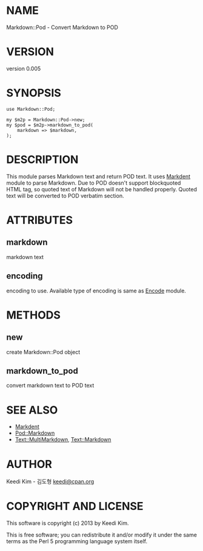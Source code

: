 # NAME

Markdown::Pod - Convert Markdown to POD

# VERSION

version 0.005

# SYNOPSIS

    use Markdown::Pod;
    
    my $m2p = Markdown::Pod->new;
    my $pod = $m2p->markdown_to_pod(
        markdown => $markdown,
    );

# DESCRIPTION

This module parses Markdown text and return POD text.
It uses [Markdent](https://metacpan.org/pod/Markdent) module to parse Markdown.
Due to POD doesn't support blockquoted HTML tag,
so quoted text of Markdown will not be handled properly.
Quoted text will be converted to POD verbatim section.

# ATTRIBUTES

## markdown

markdown text

## encoding

encoding to use. Available type of encoding is same as [Encode](https://metacpan.org/pod/Encode) module.

# METHODS

## new

create Markdown::Pod object

## markdown\_to\_pod

convert markdown text to POD text

# SEE ALSO

- [Markdent](https://metacpan.org/pod/Markdent)
- [Pod::Markdown](https://metacpan.org/pod/Pod::Markdown)
- [Text::MultiMarkdown](https://metacpan.org/pod/Text::MultiMarkdown), [Text::Markdown](https://metacpan.org/pod/Text::Markdown)

# AUTHOR

Keedi Kim - 김도형 <keedi@cpan.org>

# COPYRIGHT AND LICENSE

This software is copyright (c) 2013 by Keedi Kim.

This is free software; you can redistribute it and/or modify it under
the same terms as the Perl 5 programming language system itself.
